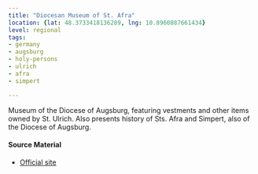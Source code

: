 ```yaml
---
title: "Diocesan Museum of St. Afra"
location: {lat: 48.3733418136289, lng: 10.8960887661434}
level: regional
tags:
- germany
- augsburg
- holy-persons
- ulrich
- afra
- simpert

---
```



Museum of the Diocese of Augsburg, featuring vestments and other items owned by St. Ulrich.  Also presents history of Sts. Afra and Simpert, also of the Diocese of Augsburg.

#### Source Material

* [Official site](https://www.museum-st-afra.de/en/)





